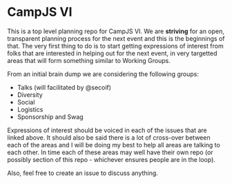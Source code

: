 # CampJS VI

This is a top level planning repo for CampJS VI.  We are __striving__ for an open, transparent planning process for the next event and this is the beginnings of that.  The very first thing to do is to start getting expressions of interest from folks that are interested in helping out for the next event, in very targetted areas that will form something similar to Working Groups.

From an initial brain dump we are considering the following groups:

- Talks (will facilitated by @secoif)
- Diversity
- Social 
- Logistics
- Sponsorship and Swag

Expressions of interest should be voiced in each of the issues that are linked above. It should also be said there is a lot of cross-over between each of the areas and I will be doing my best to help all areas are talking to each other.  In time each of these areas may well have their own repo (or possibly section of this repo - whichever ensures people are in the loop).

Also, feel free to create an issue to discuss anything.
